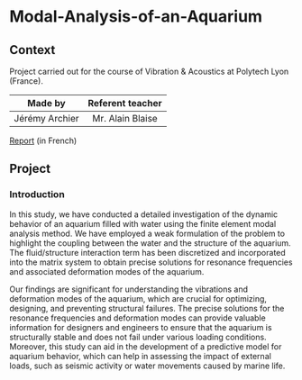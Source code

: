 # Modal-Analysis-of-an-Aquarium
## Context
Project carried out for the course of Vibration & Acoustics at Polytech Lyon (France).

| Made by | Referent teacher | 
| ------------- |:-------------:|
| Jérémy Archier | Mr. Alain Blaise |

[Report](Report/Rapport_Projet_aquarium.pdf) (in French)


## Project
### Introduction
In this study, we have conducted a detailed investigation of the dynamic behavior of an aquarium filled with water using the finite element modal analysis method. We have employed a weak formulation of the problem to highlight the coupling between the water and the structure of the aquarium. The fluid/structure interaction term has been discretized and incorporated into the matrix system to obtain precise solutions for resonance frequencies and associated deformation modes of the aquarium.

Our findings are significant for understanding the vibrations and deformation modes of the aquarium, which are crucial for optimizing, designing, and preventing structural failures. The precise solutions for the resonance frequencies and deformation modes can provide valuable information for designers and engineers to ensure that the aquarium is structurally stable and does not fail under various loading conditions. Moreover, this study can aid in the development of a predictive model for aquarium behavior, which can help in assessing the impact of external loads, such as seismic activity or water movements caused by marine life.

